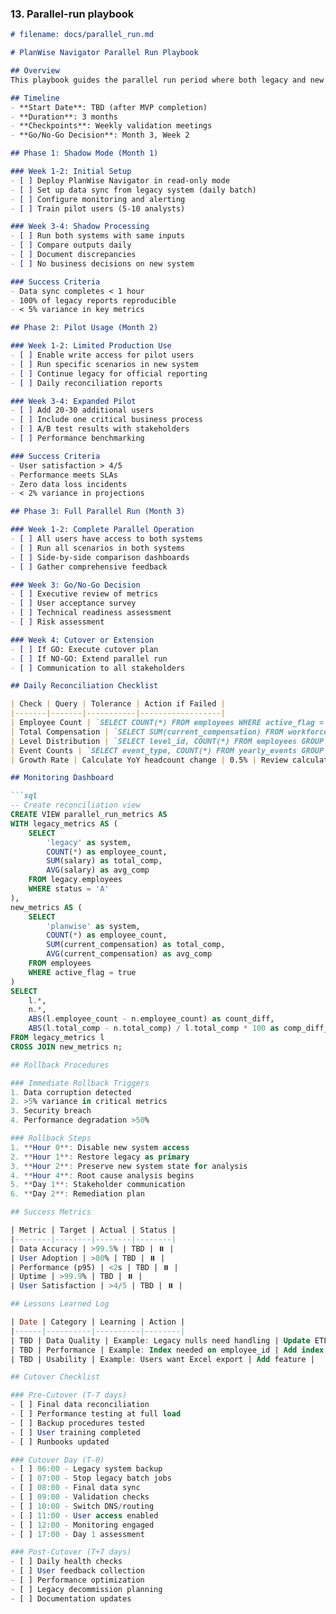 ### 13. Parallel-run playbook

```markdown
# filename: docs/parallel_run.md

# PlanWise Navigator Parallel Run Playbook

## Overview
This playbook guides the parallel run period where both legacy and new systems operate simultaneously.

## Timeline
- **Start Date**: TBD (after MVP completion)
- **Duration**: 3 months
- **Checkpoints**: Weekly validation meetings
- **Go/No-Go Decision**: Month 3, Week 2

## Phase 1: Shadow Mode (Month 1)

### Week 1-2: Initial Setup
- [ ] Deploy PlanWise Navigator in read-only mode
- [ ] Set up data sync from legacy system (daily batch)
- [ ] Configure monitoring and alerting
- [ ] Train pilot users (5-10 analysts)

### Week 3-4: Shadow Processing
- [ ] Run both systems with same inputs
- [ ] Compare outputs daily
- [ ] Document discrepancies
- [ ] No business decisions on new system

### Success Criteria
- Data sync completes < 1 hour
- 100% of legacy reports reproducible
- < 5% variance in key metrics

## Phase 2: Pilot Usage (Month 2)

### Week 1-2: Limited Production Use
- [ ] Enable write access for pilot users
- [ ] Run specific scenarios in new system
- [ ] Continue legacy for official reporting
- [ ] Daily reconciliation reports

### Week 3-4: Expanded Pilot
- [ ] Add 20-30 additional users
- [ ] Include one critical business process
- [ ] A/B test results with stakeholders
- [ ] Performance benchmarking

### Success Criteria
- User satisfaction > 4/5
- Performance meets SLAs
- Zero data loss incidents
- < 2% variance in projections

## Phase 3: Full Parallel Run (Month 3)

### Week 1-2: Complete Parallel Operation
- [ ] All users have access to both systems
- [ ] Run all scenarios in both systems
- [ ] Side-by-side comparison dashboards
- [ ] Gather comprehensive feedback

### Week 3: Go/No-Go Decision
- [ ] Executive review of metrics
- [ ] User acceptance survey
- [ ] Technical readiness assessment
- [ ] Risk assessment

### Week 4: Cutover or Extension
- [ ] If GO: Execute cutover plan
- [ ] If NO-GO: Extend parallel run
- [ ] Communication to all stakeholders

## Daily Reconciliation Checklist

| Check | Query | Tolerance | Action if Failed |
|-------|-------|-----------|------------------|
| Employee Count | `SELECT COUNT(*) FROM employees WHERE active_flag = true` | 0% | Investigate immediately |
| Total Compensation | `SELECT SUM(current_compensation) FROM workforce_snapshot` | 0.1% | Log discrepancy |
| Level Distribution | `SELECT level_id, COUNT(*) FROM employees GROUP BY level_id` | 0% | Review data mapping |
| Event Counts | `SELECT event_type, COUNT(*) FROM yearly_events GROUP BY event_type` | 2% | Analyze differences |
| Growth Rate | Calculate YoY headcount change | 0.5% | Review calculations |

## Monitoring Dashboard

```sql
-- Create reconciliation view
CREATE VIEW parallel_run_metrics AS
WITH legacy_metrics AS (
    SELECT 
        'legacy' as system,
        COUNT(*) as employee_count,
        SUM(salary) as total_comp,
        AVG(salary) as avg_comp
    FROM legacy.employees
    WHERE status = 'A'
),
new_metrics AS (
    SELECT 
        'planwise' as system,
        COUNT(*) as employee_count,
        SUM(current_compensation) as total_comp,
        AVG(current_compensation) as avg_comp
    FROM employees
    WHERE active_flag = true
)
SELECT 
    l.*,
    n.*,
    ABS(l.employee_count - n.employee_count) as count_diff,
    ABS(l.total_comp - n.total_comp) / l.total_comp * 100 as comp_diff_pct
FROM legacy_metrics l
CROSS JOIN new_metrics n;

## Rollback Procedures

### Immediate Rollback Triggers
1. Data corruption detected
2. >5% variance in critical metrics
3. Security breach
4. Performance degradation >50%

### Rollback Steps
1. **Hour 0**: Disable new system access
2. **Hour 1**: Restore legacy as primary
3. **Hour 2**: Preserve new system state for analysis
4. **Hour 4**: Root cause analysis begins
5. **Day 1**: Stakeholder communication
6. **Day 2**: Remediation plan

## Success Metrics

| Metric | Target | Actual | Status |
|--------|--------|--------|--------|
| Data Accuracy | >99.5% | TBD | ⏸️ |
| User Adoption | >80% | TBD | ⏸️ |
| Performance (p95) | <2s | TBD | ⏸️ |
| Uptime | >99.9% | TBD | ⏸️ |
| User Satisfaction | >4/5 | TBD | ⏸️ |

## Lessons Learned Log

| Date | Category | Learning | Action |
|------|----------|----------|--------|
| TBD | Data Quality | Example: Legacy nulls need handling | Update ETL |
| TBD | Performance | Example: Index needed on employee_id | Add index |
| TBD | Usability | Example: Users want Excel export | Add feature |

## Cutover Checklist

### Pre-Cutover (T-7 days)
- [ ] Final data reconciliation
- [ ] Performance testing at full load
- [ ] Backup procedures tested
- [ ] User training completed
- [ ] Runbooks updated

### Cutover Day (T-0)
- [ ] 06:00 - Legacy system backup
- [ ] 07:00 - Stop legacy batch jobs
- [ ] 08:00 - Final data sync
- [ ] 09:00 - Validation checks
- [ ] 10:00 - Switch DNS/routing
- [ ] 11:00 - User access enabled
- [ ] 12:00 - Monitoring engaged
- [ ] 17:00 - Day 1 assessment

### Post-Cutover (T+7 days)
- [ ] Daily health checks
- [ ] User feedback collection
- [ ] Performance optimization
- [ ] Legacy decommission planning
- [ ] Documentation updates